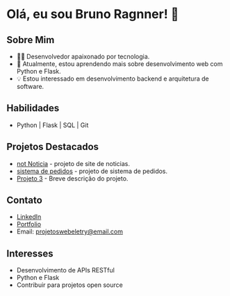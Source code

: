 # Olá, eu sou Bruno Ragnner! 👋

## Sobre Mim
- 👨‍💻 Desenvolvedor apaixonado por tecnologia.
- 🌱 Atualmente, estou aprendendo mais sobre desenvolvimento web com Python e Flask.
- 💡 Estou interessado em desenvolvimento backend e arquitetura de software.

## Habilidades
- Python | Flask | SQL | Git

## Projetos Destacados
- [not Noticia](http://not.pythonanywhere.com/) - projeto  de site de noticias.
- [sistema de pedidos](https://brunooragnner.pythonanywhere.com/) - projeto   de sistema de pedidos.
- [Projeto 3](link_para_o_projeto) - Breve descrição do projeto.

## Contato
- [LinkedIn](seu_linkedin)
- [Portfolio](seu_portfolio)
- Email: projetoswebeletry@email.com

## Interesses
- Desenvolvimento de APIs RESTful
- Python e Flask
- Contribuir para projetos open source
